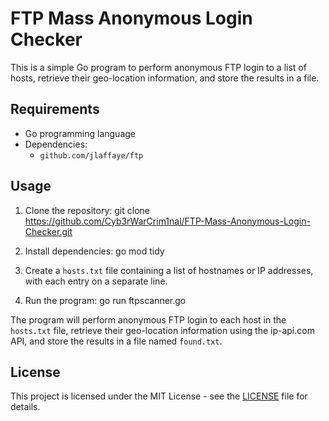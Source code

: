 # FTP Mass Anonymous Login Checker

This is a simple Go program to perform anonymous FTP login to a list of hosts, retrieve their geo-location information, and store the results in a file.

## Requirements

- Go programming language
- Dependencies:
  - `github.com/jlaffaye/ftp`

## Usage

1. Clone the repository:
git clone https://github.com/Cyb3rWarCrim1nal/FTP-Mass-Anonymous-Login-Checker.git

2. Install dependencies: go mod tidy

3. Create a `hosts.txt` file containing a list of hostnames or IP addresses, with each entry on a separate line.

4. Run the program: go run ftpscanner.go



The program will perform anonymous FTP login to each host in the `hosts.txt` file, retrieve their geo-location information using the ip-api.com API, and store the results in a file named `found.txt`.

## License

This project is licensed under the MIT License - see the [LICENSE](LICENSE) file for details.

